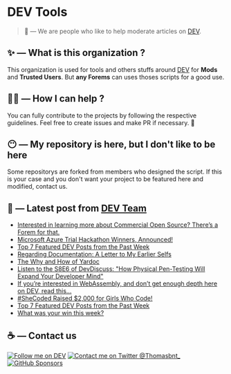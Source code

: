 # DEV Tools

> 🔧 — We are people who like to help moderate articles on [DEV](https://dev.to).

## ✨ — What is this organization ?

This organization is used for tools and others stuffs around [DEV](https://dev.to) for **Mods** and **Trusted Users**. But __any Forems__ can uses thoses scripts for a good use.


## 💪🏼 — How I can help ?

You can fully contribute to the projects by following the respective guidelines. Feel free to create issues and make PR if necessary. 🎉

## 😶 — My repository is here, but I don't like to be here

Some repositorys are forked from members who designed the script. If this is your case and you don't want your project to be featured here and modified, contact us.

## 📝 — Latest post from [DEV Team](https://dev.to/devteam)

<!-- BLOG-POST-LIST:START -->
- [Interested in learning more about Commercial Open Source? There’s a Forem for that.](https://dev.to/devteam/interested-in-learning-more-about-commercial-open-source-theres-a-forem-for-that-500d)
- [Microsoft Azure Trial Hackathon Winners, Announced!](https://dev.to/devteam/microsoft-azure-trial-hackathon-winners-announced-1kkm)
- [Top 7 Featured DEV Posts from the Past Week](https://dev.to/devteam/top-7-featured-dev-posts-from-the-past-week-1a34)
- [Regarding Documentation: A Letter to My Earlier Selfs](https://dev.to/devteam/regarding-documentation-a-letter-to-my-earlier-selfs-3jd4)
- [The Why and How of Yardoc](https://dev.to/devteam/the-why-and-how-of-yardoc-479p)
- [Listen to the S8E6 of DevDiscuss: &quot;How Physical Pen-Testing Will Expand Your Developer Mind&quot;](https://dev.to/devteam/listen-to-the-s8e6-of-devdiscuss-hhow-physical-pen-testing-will-expand-your-developer-mind-20ff)
- [If you’re interested in WebAssembly, and don’t get enough depth here on DEV, read this…](https://dev.to/devteam/if-youre-interested-in-webassembly-and-dont-get-enough-depth-here-on-dev-read-this-pfl)
- [#SheCoded Raised $2,000 for Girls Who Code!](https://dev.to/devteam/shecoded-raised-2000-for-girls-who-code-338o)
- [Top 7 Featured DEV Posts from the Past Week](https://dev.to/devteam/top-7-featured-dev-posts-from-the-past-week-5538)
- [What was your win this week?](https://dev.to/devteam/what-was-your-win-this-week-2oc0)
<!-- BLOG-POST-LIST:END -->


## ☕ — Contact us

[![Follow me on DEV](https://img.shields.io/badge/dev.to-%2308090A.svg?&style=for-the-badge&logo=dev.to&logoColor=white&alt=devto)](https://dev.to/thomasbnt)
[![Contact me on Twitter @Thomasbnt_](https://img.shields.io/badge/Contact%20me%20on%20Twitter-%231DA1F2.svg?&style=for-the-badge&logo=twitter&logoColor=white&alt=twitter)](https://twitter.com/messages/1142357270-1142357270?text=Hello,%20I%20contact%20you%20from%20devtotools%20&recipient_id=1142357270) [![GitHub Sponsors](https://img.shields.io/badge/Sponsor%20me-%23EA54AE.svg?&style=for-the-badge&logo=github-sponsors&logoColor=white)](https://github.com/sponsors/thomasbnt)


